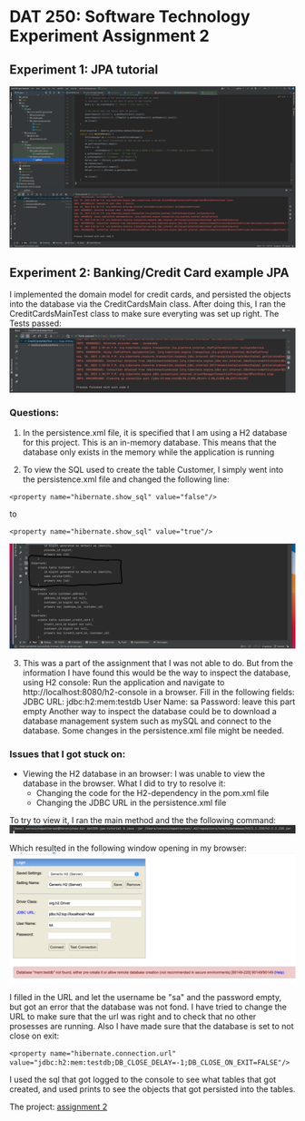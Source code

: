 # DAT 250: Software Technology Experiment Assignment 2


## Experiment 1: JPA tutorial
![running the tests in the tutorial](bilder/innlevering2/tutorial.png)


## Experiment 2: Banking/Credit Card example JPA 
I implemented the domain model for credit cards, and persisted the objects into the database via the CreditCardsMain class. After doing this, I ran the CreditCardsMainTest class to make sure everyting was set up right. The Tests passed:
![tests passed](bilder/innlevering2/test-results.png)

### Questions:
 1. In the persistence.xml file, it is specified that I am using a H2 database for this project. This is an in-memory database. This means that the database only exists in the memory while the application is running

 2.  To view the SQL used to create the table Customer, I simply went into the persistence.xml file and changed the following line:
```
<property name="hibernate.show_sql" value="false"/>
```
to 
```
<property name="hibernate.show_sql" value="true"/>
```
![SQL for Customer table](bilder/innlevering2/SQLcustomer.png)

 3.  This was a part of the assignment that I was not able to do. But from the information I have found this would be the way to inspect the database, using H2 console:
Run the application and navigate to http://localhost:8080/h2-console in a browser. Fill in the following fields:
JDBC URL: jdbc:h2:mem:testdb
User Name: sa
Password: leave this part empty
Another way to inspect the database could be to download a database management system such as mySQL and connect to the database.
Some changes in the persistence.xml file might be needed.  

### Issues that I got stuck on:
 - Viewing the H2 database in an browser: I was unable to view the database in the browser. What I did to try to resolve it:
     - Changing the code for the H2-dependency in the pom.xml file
     - Changing the JDBC URL in the persistence.xml file
  
To try to view it, I ran the main method and the the following command:
![terminal command](bilder/innlevering2/H2-jar.png)

Which resulted in the following window opening in my browser:
![H2 console](bilder/innlevering2/H2database.png)

I filled in the URL and let the username be "sa" and the password empty, but got an error that the database was not fond.
I have tried to change the URL to make sure that the url was right and to check that no other prosesses are running. Also I have made sure that the database is set to not close on exit:
```
<property name="hibernate.connection.url" value="jdbc:h2:mem:testdb;DB_CLOSE_DELAY=-1;DB_CLOSE_ON_EXIT=FALSE"/>
```

I used the sql that got logged to the console to see what tables that got created, and used prints to see the objects that got persisted into the tables. 


The project:
[assignment 2](https://github.com/vercel97/dat250-jpa-tutorial.git)
